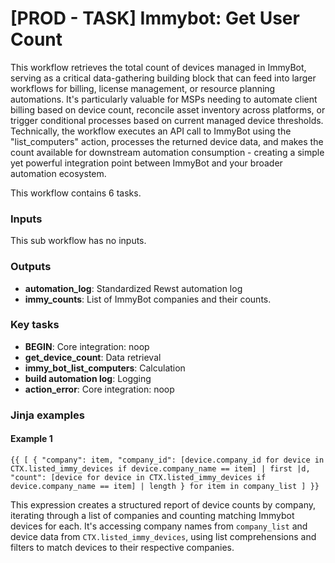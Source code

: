 # \[PROD - TASK] Immybot: Get User Count

This workflow retrieves the total count of devices managed in ImmyBot, serving as a critical data-gathering building block that can feed into larger workflows for billing, license management, or resource planning automations. It's particularly valuable for MSPs needing to automate client billing based on device count, reconcile asset inventory across platforms, or trigger conditional processes based on current managed device thresholds. Technically, the workflow executes an API call to ImmyBot using the "list\_computers" action, processes the returned device data, and makes the count available for downstream automation consumption - creating a simple yet powerful integration point between ImmyBot and your broader automation ecosystem.

This workflow contains 6 tasks.

### Inputs

This sub workflow has no inputs.

### Outputs

* **automation\_log**: Standardized Rewst automation log
* **immy\_counts**: List of ImmyBot companies and their counts.

### Key tasks

* **BEGIN**: Core integration: noop
* **get\_device\_count**: Data retrieval
* **immy\_bot\_list\_computers**: Calculation
* **build automation log**: Logging
* **action\_error**: Core integration: noop

### Jinja examples

#### Example 1

```jinja
{{ [ { "company": item, "company_id": [device.company_id for device in CTX.listed_immy_devices if device.company_name == item] | first |d, "count": [device for device in CTX.listed_immy_devices if device.company_name == item] | length } for item in company_list ] }}
```

This expression creates a structured report of device counts by company, iterating through a list of companies and counting matching Immybot devices for each. It's accessing company names from `company_list` and device data from `CTX.listed_immy_devices`, using list comprehensions and filters to match devices to their respective companies.
